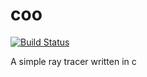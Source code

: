# coo
[![Build Status](https://travis-ci.com/hellozee/coo.svg?branch=master)](https://travis-ci.com/hellozee/coo)

A simple ray tracer written in c
